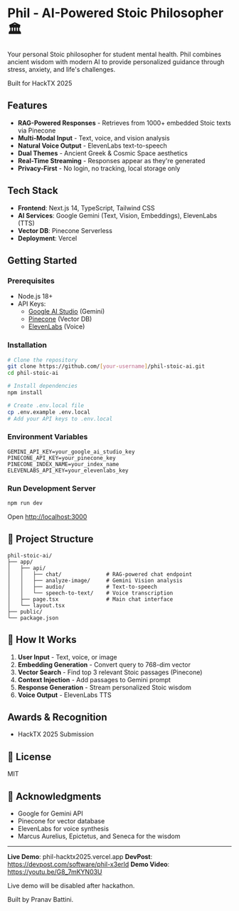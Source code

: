 # Phil - AI-Powered Stoic Philosopher 🏛️

Your personal Stoic philosopher for student mental health. Phil combines ancient wisdom with modern AI to provide personalized guidance through stress, anxiety, and life's challenges.

Built for HackTX 2025

## Features

- **RAG-Powered Responses** - Retrieves from 1000+ embedded Stoic texts via Pinecone
- **Multi-Modal Input** - Text, voice, and vision analysis
- **Natural Voice Output** - ElevenLabs text-to-speech
- **Dual Themes** - Ancient Greek & Cosmic Space aesthetics
- **Real-Time Streaming** - Responses appear as they're generated
- **Privacy-First** - No login, no tracking, local storage only

## Tech Stack

- **Frontend**: Next.js 14, TypeScript, Tailwind CSS
- **AI Services**: Google Gemini (Text, Vision, Embeddings), ElevenLabs (TTS)
- **Vector DB**: Pinecone Serverless
- **Deployment**: Vercel

## Getting Started

### Prerequisites

- Node.js 18+
- API Keys:
  - [Google AI Studio](https://makersuite.google.com/app/apikey) (Gemini)
  - [Pinecone](https://www.pinecone.io/) (Vector DB)
  - [ElevenLabs](https://elevenlabs.io/) (Voice)

### Installation
```bash
# Clone the repository
git clone https://github.com/[your-username]/phil-stoic-ai.git
cd phil-stoic-ai

# Install dependencies
npm install

# Create .env.local file
cp .env.example .env.local
# Add your API keys to .env.local
```

### Environment Variables
```env
GEMINI_API_KEY=your_google_ai_studio_key
PINECONE_API_KEY=your_pinecone_key
PINECONE_INDEX_NAME=your_index_name
ELEVENLABS_API_KEY=your_elevenlabs_key
```

### Run Development Server
```bash
npm run dev
```

Open [http://localhost:3000](http://localhost:3000)

## 📁 Project Structure
```
phil-stoic-ai/
├── app/
│   ├── api/
│   │   ├── chat/              # RAG-powered chat endpoint
│   │   ├── analyze-image/     # Gemini Vision analysis
│   │   ├── audio/             # Text-to-speech
│   │   └── speech-to-text/    # Voice transcription
│   ├── page.tsx               # Main chat interface
│   └── layout.tsx
├── public/
└── package.json
```

## 🎯 How It Works

1. **User Input** - Text, voice, or image
2. **Embedding Generation** - Convert query to 768-dim vector
3. **Vector Search** - Find top 3 relevant Stoic passages (Pinecone)
4. **Context Injection** - Add passages to Gemini prompt
5. **Response Generation** - Stream personalized Stoic wisdom
6. **Voice Output** -  ElevenLabs TTS

## Awards & Recognition

- HackTX 2025 Submission

## 📝 License

MIT

## 🙏 Acknowledgments

- Google for Gemini API
- Pinecone for vector database
- ElevenLabs for voice synthesis
- Marcus Aurelius, Epictetus, and Seneca for the wisdom

---

**Live Demo**: phil-hacktx2025.vercel.app 
**DevPost**: https://devpost.com/software/phil-x3erld
**Demo Video**: https://youtu.be/G8_7mKYN03U 

Live demo will be disabled after hackathon.

Built by Pranav Battini.
